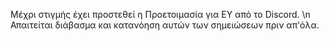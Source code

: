 Μέχρι στιγμής έχει προστεθεί η Προετοιμασία για ΕΥ από το Discord.  \n
Απαιτείται διάβασμα και κατανόηση αυτών των σημειώσεων πριν απ'όλα.
